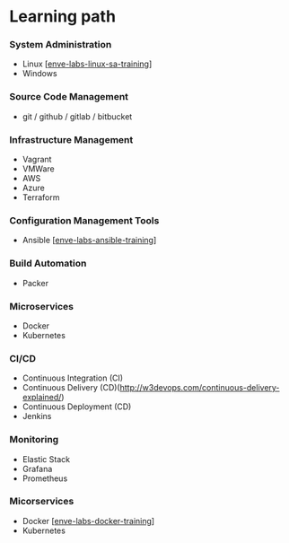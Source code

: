 # Learning path

### System Administration
- Linux [[enve-labs-linux-sa-training]]
- Windows

[enve-labs-linux-sa-training]: https://github.com/envelabs/enve-labs-linux-sa-training

### Source Code Management
- git / github / gitlab / bitbucket

### Infrastructure Management
- Vagrant
- VMWare
- AWS
- Azure
- Terraform

### Configuration Management Tools
- Ansible [[enve-labs-ansible-training]]

[enve-labs-ansible-training]: https://github.com/envelabs/enve-labs-ansible-training
### Build Automation
- Packer

### Microservices
- Docker
- Kubernetes

### CI/CD
- Continuous Integration (CI)
- Continuous Delivery (CD)(http://w3devops.com/continuous-delivery-explained/)
- Continuous Deployment (CD)
- Jenkins

### Monitoring
- Elastic Stack
- Grafana
- Prometheus

### Micorservices
- Docker [[enve-labs-docker-training]]
- Kubernetes

[enve-labs-docker-training]: https://github.com/envelabs/enve-labs-docker-training
